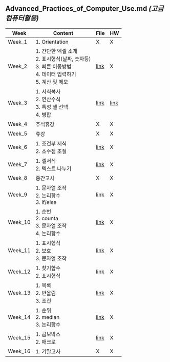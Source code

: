 ## Advanced_Practices_of_Computer_Use.md *(고급컴퓨터활용)*

| Week | Content | File | HW |
| - | - | - | - |
| Week_1 | 1. Orientation | X | X |
| Week_2 | 1. 간단한 엑셀 소개 <br> 2. 표시형식(날짜, 숫자등) <br> 3. 빠른 이동방법  <br> 4. 데이터 입력하기 <br> 5. 계산 및 메모 <br> | [link](https://github.com/nickjw0205/semester2_2/tree/master/Advanced_Practices_of_Computer_Use/Week_1) | X |
| Week_3 | 1. 서식복사 <br> 2. 연산수식 <br> 3. 특정 셀 선택 <br> 4. 병합 | [link](https://github.com/nickjw0205/semester2_2/tree/master/Advanced_Practices_of_Computer_Use/Week_2) | [link](https://github.com/nickjw0205/semester2_2/tree/master/Advanced_Practices_of_Computer_Use/Week_2/HW) |
| Week_4 | 추석휴강 | X | X |
| Week_5 | 휴강 | X | X |
| Week_6 | 1. 조건부 서식 <br> 2. 소수점 조절 | [link](https://github.com/nickjw0205/semester2_2/tree/master/Advanced_Practices_of_Computer_Use/Week_6) | X |
| Week_7 | 1. 셀서식 <br> 2. 텍스트 나누기 | [link](https://github.com/nickjw0205/semester2_2/tree/master/Advanced_Practices_of_Computer_Use/Week_7) | X |
| Week_8 | 중간고사 | X | X |
| Week_9 | 1. 문자열 조작 <br> 2. 논리함수 <br> 3. if/else |[link](https://github.com/nickjw0205/semester2_2/tree/master/Advanced_Practices_of_Computer_Use/Week_8) | X |
| Week_10 | 1. 순번 <br> 2. counta <br> 3. 문자열 조작 <br> 4. 논리함수 | [link](https://github.com/nickjw0205/semester2_2/tree/master/Advanced_Practices_of_Computer_Use/Week_10) | X |
| Week_11 | 1. 표시형식 <br> 2. 보호 <br> 3. 문자열 조작  | [link](https://github.com/nickjw0205/semester2_2/tree/master/Advanced_Practices_of_Computer_Use/Week_11) | X |
| Week_12 | 1. 찾기함수 <br> 2. 표시형식 | [link](https://github.com/nickjw0205/semester2_2/tree/master/Advanced_Practices_of_Computer_Use/Week_12) | X |
| Week_13 | 1. 목록 <br> 2. 반올림 <br> 3. 조건 | [link](https://github.com/nickjw0205/semester2_2/tree/master/Advanced_Practices_of_Computer_Use/Week_13) | X |
| Week_14 | 1. 순위 <br> 2. median <br> 3. 논리함수 | [link](https://github.com/nickjw0205/semester2_2/tree/master/Advanced_Practices_of_Computer_Use/Week_14) | X |
| Week_15 | 1. 콤보박스 <br> 2. 매크로 | [link](https://github.com/nickjw0205/semester2_2/tree/master/Advanced_Practices_of_Computer_Use/Week_15) | X |
| Week_16 | 1. 기말고사 | X | X |
